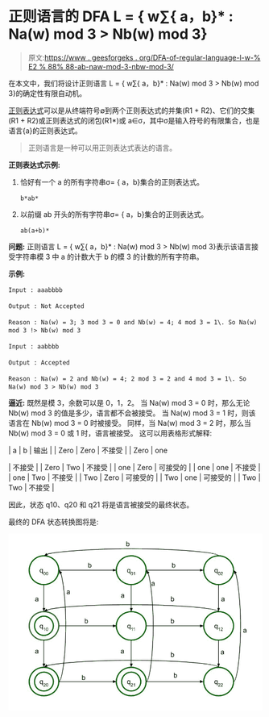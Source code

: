 # 正则语言的 DFA L = { w∑{ a，b}* : Na(w) mod 3 > Nb(w) mod 3}

> 原文:[https://www . geesforgeks . org/DFA-of-regular-language-l-w-% E2 % 88% 88-ab-naw-mod-3-nbw-mod-3/](https://www.geeksforgeeks.org/dfa-of-regular-language-l-w-%e2%88%88-ab-naw-mod-3-nbw-mod-3/)

在本文中，我们将设计正则语言 L = { w∑{ a，b}* : Na(w) mod 3 > Nb(w) mod 3}的确定性有限自动机。

[正则表达式](https://www.geeksforgeeks.org/write-regular-expressions/)可以是从终端符号∅到两个正则表达式的并集(R1 + R2)、它们的交集(R1 + R2)或正则表达式的闭包(R1*)或 a∈σ，其中σ是输入符号的有限集合，也是语言{a}的正则表达式。

> 正则语言是一种可以用正则表达式表达的语言。

**正则表达式示例:**

1.  恰好有一个 a 的所有字符串σ= { a，b}集合的正则表达式。

    ```
    b*ab* 
    ```

2.  以前缀 ab 开头的所有字符串σ= { a，b}集合的正则表达式。

    ```
    ab(a+b)* 
    ```

**问题:**
正则语言 L = { w∑{ a，b}* : Na(w) mod 3 > Nb(w) mod 3}表示该语言接受字符串模 3 中 a 的计数大于 b 的模 3 的计数的所有字符串。

**示例:**

```
Input : aaabbbb

Output : Not Accepted

Reason : Na(w) = 3; 3 mod 3 = 0 and Nb(w) = 4; 4 mod 3 = 1\. So Na(w) mod 3 !> Nb(w) mod 3

Input : aabbbb

Output : Accepted

Reason : Na(w) = 2 and Nb(w) = 4; 2 mod 3 = 2 and 4 mod 3 = 1\. So Na(w) mod 3 > Nb(w) mod 3 

```

**逼近:**
既然是模 3，余数可以是 0，1，2。
当 Na(w) mod 3 = 0 时，那么无论 Nb(w) mod 3 的值是多少，语言都不会被接受。
当 Na(w) mod 3 = 1 时，则该语言在 Nb(w) mod 3 = 0 时被接受。
同样，当 Na(w) mod 3 = 2 时，那么当 Nb(w) mod 3 = 0 或 1 时，语言被接受。
这可以用表格形式解释:

| a | b | 输出 |
| Zero | Zero | 不接受 |
| Zero | one

 | 不接受 |
| Zero | Two | 不接受 |
| one | Zero | 可接受的 |
| one | one | 不接受 |
| one | Two | 不接受 |
| Two | Zero | 可接受的 |
| Two | one | 可接受的 |
| Two | Two | 不接受 |

因此，状态 q10、q20 和 q21 将是语言被接受的最终状态。

最终的 DFA 状态转换图将是:

![](img/86dd915b3a6e7ef82c3be57fad3b225e.png)